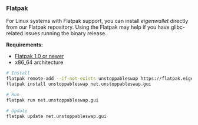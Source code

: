### Flatpak

For Linux systems with Flatpak support, you can install _eigenwallet_ directly from our Flatpak repository. Using the Flatpak may help if you have glibc-related issues running the binary release.

**Requirements:**
- [Flatpak 1.0 or newer](https://flatpak.org/setup/)
- x86_64 architecture

```sh
# Install
flatpak remote-add --if-not-exists unstoppableswap https://flatpak.eigenwallet.org/unstoppableswap.flatpakrepo
flatpak install unstoppableswap net.unstoppableswap.gui

# Run
flatpak run net.unstoppableswap.gui

# Update
flatpak update net.unstoppableswap.gui
```
